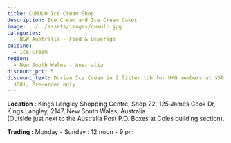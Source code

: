 ```yaml
---
title: CUMULO Ice Cream Shop
description: Ice Cream and Ice Cream Cakes
image: ../../assets/images/cumulo.jpg
categories:
  - NSW Australia - Food & Beverage
cuisine:
  - Ice Cream
region:
  - New South Wales - Australia
discount_pct: 5
discount_text: Durian Ice Cream in 2 litter tub for HMG members at $50 (normally
  $58), Pre-order only
---
```

**Location :** Kings Langley Shopping Centre, Shop 22, 125 James Cook Dr, Kings Langley, 2147, New South Wales, Australia\
(Outside just next to the Australia Post P.O. Boxes at Coles building section).

**Trading :** Monday - Sunday : 12 noon - 9 pm

